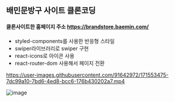 ## 배민문방구 사이트 클론코딩 
#### 클론사이트한 홈페이지 주소 https://brandstore.baemin.com/

+ styled-components를 사용한 반응형 스타일
+ swiper라이브러리로 swiper 구현
+ react-icons로 아이콘 사용
+ react-router-dom 사용해서 페이지 전환




https://user-images.githubusercontent.com/91642972/171553475-7dc99a10-7bd6-4ed8-bcc6-176b430202a7.mp4

![image](https://user-images.githubusercontent.com/91642972/171553614-ad531050-7fcf-4385-94f8-606b63cfc9fe.png)
